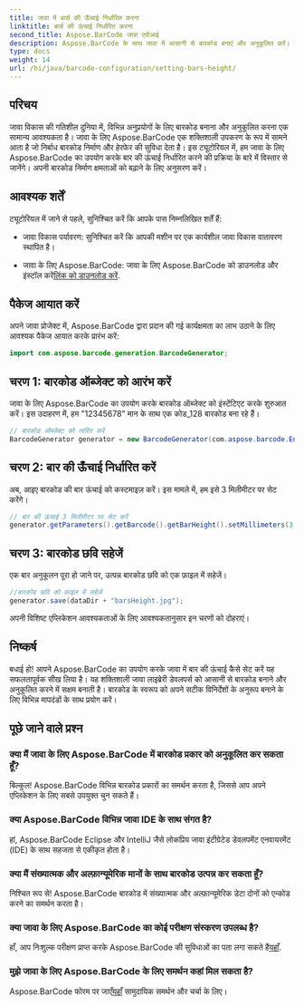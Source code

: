 ```yaml
---
title: जावा में बार्स की ऊँचाई निर्धारित करना
linktitle: बार्स की ऊंचाई निर्धारित करना
second_title: Aspose.BarCode जावा एपीआई
description: Aspose.BarCode के साथ जावा में आसानी से बारकोड बनाएं और अनुकूलित करें। बार की ऊंचाई निर्धारित करें, प्रकार चुनें और अपने एप्लिकेशन की क्षमताओं को बढ़ाएं।
type: docs
weight: 14
url: /hi/java/barcode-configuration/setting-bars-height/
---
```


## परिचय

जावा विकास की गतिशील दुनिया में, विभिन्न अनुप्रयोगों के लिए बारकोड बनाना और अनुकूलित करना एक सामान्य आवश्यकता है। जावा के लिए Aspose.BarCode एक शक्तिशाली उपकरण के रूप में सामने आता है जो निर्बाध बारकोड निर्माण और हेरफेर की सुविधा देता है। इस ट्यूटोरियल में, हम जावा के लिए Aspose.BarCode का उपयोग करके बार की ऊंचाई निर्धारित करने की प्रक्रिया के बारे में विस्तार से जानेंगे। अपनी बारकोड निर्माण क्षमताओं को बढ़ाने के लिए अनुसरण करें।

## आवश्यक शर्तें

ट्यूटोरियल में जाने से पहले, सुनिश्चित करें कि आपके पास निम्नलिखित शर्तें हैं:

- जावा विकास पर्यावरण: सुनिश्चित करें कि आपकी मशीन पर एक कार्यशील जावा विकास वातावरण स्थापित है।

-  जावा के लिए Aspose.BarCode: जावा के लिए Aspose.BarCode को डाउनलोड और इंस्टॉल करें[लिंक को डाउनलोड करें](https://releases.aspose.com/barcode/java/).

## पैकेज आयात करें

अपने जावा प्रोजेक्ट में, Aspose.BarCode द्वारा प्रदान की गई कार्यक्षमता का लाभ उठाने के लिए आवश्यक पैकेज आयात करके प्रारंभ करें:

```java
import com.aspose.barcode.generation.BarcodeGenerator;
```

## चरण 1: बारकोड ऑब्जेक्ट को आरंभ करें

जावा के लिए Aspose.BarCode का उपयोग करके बारकोड ऑब्जेक्ट को इंस्टेंटिएट करके शुरुआत करें। इस उदाहरण में, हम "12345678" मान के साथ एक कोड_128 बारकोड बना रहे हैं।

```java
// बारकोड ऑब्जेक्ट को त्वरित करें
BarcodeGenerator generator = new BarcodeGenerator(com.aspose.barcode.EncodeTypes.CODE_128, "12345678");
```

## चरण 2: बार की ऊँचाई निर्धारित करें

अब, आइए बारकोड की बार ऊंचाई को कस्टमाइज़ करें। इस मामले में, हम इसे 3 मिलीमीटर पर सेट करेंगे।

```java
// बार की ऊंचाई 3 मिलीमीटर पर सेट करें
generator.getParameters().getBarcode().getBarHeight().setMillimeters(3.0f);
```

## चरण 3: बारकोड छवि सहेजें

एक बार अनुकूलन पूरा हो जाने पर, उत्पन्न बारकोड छवि को एक फ़ाइल में सहेजें।

```java
//बारकोड छवि को फ़ाइल में सहेजें
generator.save(dataDir + "barsHeight.jpg");
```

अपनी विशिष्ट एप्लिकेशन आवश्यकताओं के लिए आवश्यकतानुसार इन चरणों को दोहराएं।

## निष्कर्ष

बधाई हो! आपने Aspose.BarCode का उपयोग करके जावा में बार की ऊंचाई कैसे सेट करें यह सफलतापूर्वक सीख लिया है। यह शक्तिशाली जावा लाइब्रेरी डेवलपर्स को आसानी से बारकोड बनाने और अनुकूलित करने में सक्षम बनाती है। बारकोड के स्वरूप को अपने सटीक विनिर्देशों के अनुरूप बनाने के लिए विभिन्न मापदंडों के साथ प्रयोग करें।

## पूछे जाने वाले प्रश्न

### क्या मैं जावा के लिए Aspose.BarCode में बारकोड प्रकार को अनुकूलित कर सकता हूँ?
बिल्कुल! Aspose.BarCode विभिन्न बारकोड प्रकारों का समर्थन करता है, जिससे आप अपने एप्लिकेशन के लिए सबसे उपयुक्त चुन सकते हैं।

### क्या Aspose.BarCode विभिन्न जावा IDE के साथ संगत है?
हां, Aspose.BarCode Eclipse और IntelliJ जैसे लोकप्रिय जावा इंटीग्रेटेड डेवलपमेंट एनवायरमेंट (IDE) के साथ सहजता से एकीकृत होता है।

### क्या मैं संख्यात्मक और अल्फ़ान्यूमेरिक मानों के साथ बारकोड उत्पन्न कर सकता हूँ?
निश्चित रूप से! Aspose.BarCode बारकोड में संख्यात्मक और अल्फ़ान्यूमेरिक डेटा दोनों को एन्कोड करने का समर्थन करता है।

### क्या जावा के लिए Aspose.BarCode का कोई परीक्षण संस्करण उपलब्ध है?
 हाँ, आप निःशुल्क परीक्षण प्राप्त करके Aspose.BarCode की सुविधाओं का पता लगा सकते हैं[यहाँ](https://releases.aspose.com/).

### मुझे जावा के लिए Aspose.BarCode के लिए समर्थन कहां मिल सकता है?
 Aspose.BarCode फोरम पर जाएँ[यहाँ](https://forum.aspose.com/c/barcode/13) सामुदायिक समर्थन और चर्चा के लिए।

